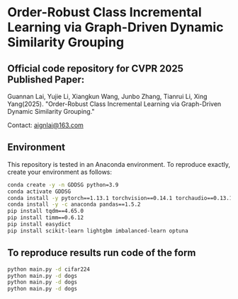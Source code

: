 # Order-Robust Class Incremental Learning via Graph-Driven Dynamic Similarity Grouping

## Official code repository for CVPR 2025 Published Paper:

Guannan Lai, Yujie Li, Xiangkun Wang, Junbo Zhang, Tianrui Li, Xing Yang(2025). "Order-Robust Class Incremental Learning via Graph-Driven Dynamic Similarity Grouping."

Contact: <aignlai@163.com>

## Environment

This repository is tested in an Anaconda environment. To reproduce exactly, create your environment as follows:

```bash
conda create -y -n GDDSG python=3.9
conda activate GDDSG
conda install -y pytorch==1.13.1 torchvision==0.14.1 torchaudio==0.13.1 pytorch-cuda=11.7 -c pytorch -c nvidia
conda install -y -c anaconda pandas==1.5.2
pip install tqdm==4.65.0 
pip install timm==0.6.12
pip install easydict
pip install scikit-learn lightgbm imbalanced-learn optuna
```

## To reproduce results run code of the form

```bash
python main.py -d cifar224
python main.py -d dogs
python main.py -d dogs
python main.py -d dogs
```
